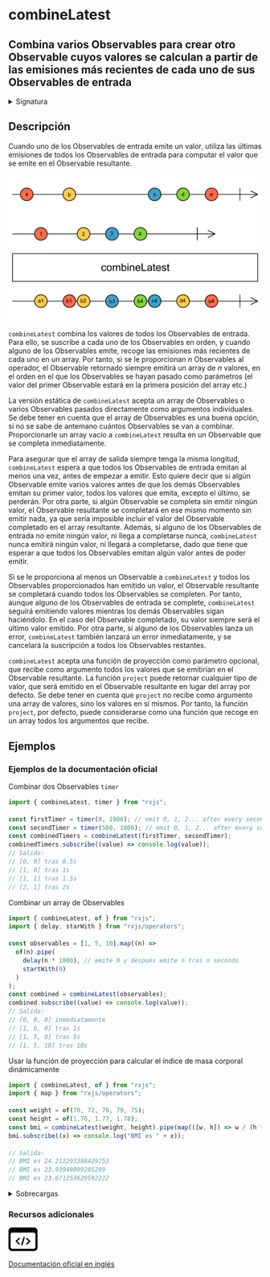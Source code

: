 # combineLatest

## Combina varios Observables para crear otro Observable cuyos valores se calculan a partir de las emisiones más recientes de cada uno de sus Observables de entrada

<details>

<summary>Signatura</summary>

#### Firma

`combineLatest<O extends ObservableInput<any>, R>(...observables: (SchedulerLike | O | ((...values: ObservedValueOf<O>[]) => R))[]): Observable<R>`

#### Parámetros

#### Retorna

`Observable<R>`: Un Observable de valores proyectados a partir de las emisiones más recientes de cada Observable de entrada, o un array de los de las emisiones más recientes de cada Observable de entrada.

</details>

## Descripción

Cuando uno de los Observables de entrada emite un valor, utiliza las últimas emisiones de todos los Observables de entrada para computar el valor que se emite en el Observable resultante.

![Diagrama de canicas del operador combineLatest](assets/images/marble-diagrams/join-creation/combineLatest.png)

`combineLatest` combina los valores de todos los Observables de entrada. Para ello, se suscribe a cada uno de los Observables en orden, y cuando alguno de los Observables emite, recoge las emisiones más recientes de cada uno en un array. Por tanto, si se le proporcionan _n_ Observables al operador, el Observable retornado siempre emitirá un array de _n_ valores, en el orden en el que los Observables se hayan pasado como parámetros (el valor del primer Observable estará en la primera posición del array etc.)

La versión estática de `combineLatest` acepta un array de Observables o varios Observables pasados directamente como argumentos individuales. Se debe tener en cuenta que el array de Observables es una buena opción, si no se sabe de antemano cuántos Observables se van a combinar. Proporcionarle un array vacío a `combineLatest` resulta en un Observable que se completa inmediatamente.

Para asegurar que el array de salida siempre tenga la misma longitud, `combineLatest` espera a que todos los Observables de entrada emitan al menos una vez, antes de empezar a emitir. Esto quiere decir que si algún Observable emite varios valores antes de que los demás Observables emitan su primer valor, todos los valores que emita, excepto el último, se perderán. Por otra parte, si algún Observable se completa sin emitir ningún valor, el Observable resultante se completará en ese mismo momento sin emitir nada, ya que sería imposible incluir el valor del Observable completado en el array resultante. Además, si alguno de los Observables de entrada no emite ningún valor, ni llega a completarse nunca, `combineLatest` nunca emitirá ningún valor, ni llegará a completarse, dado que tiene que esperar a que todos los Observables emitan algún valor antes de poder emitir.

Si se le proporciona al menos un Observable a `combineLatest` y todos los Observables proporcionados han emitido un valor, el Observable resultante se completará cuando todos los Observables se completen. Por tanto, aunque alguno de los Observables de entrada se complete, `combineLatest` seguirá emitiendo valores mientras los demás Observables sigan haciéndolo. En el caso del Observable completado, su valor siempre será el último valor emitido. Por otra parte, si alguno de los Observables lanza un error, `combineLatest` también lanzará un error inmediatamente, y se cancelará la suscripción a todos los Observables restantes.

`combineLatest` acepta una función de proyección como parámetro opcional, que recibe como argumento todos los valores que se emitirían en el Observable resultante. La función `project` puede retornar cualquier tipo de valor, que será emitido en el Observable resultante en lugar del array por defecto. Se debe tener en cuenta que `project` no recibe como argumento una array de valores, sino los valores en sí mismos. Por tanto, la función `project`, por defecto, puede considerarse como una función que recoge en un array todos los argumentos que recibe.

## Ejemplos

### Ejemplos de la documentación oficial

Combinar dos Observables `timer`

```javascript
import { combineLatest, timer } from "rxjs";

const firstTimer = timer(0, 1000); // emit 0, 1, 2... after every second, starting from now
const secondTimer = timer(500, 1000); // emit 0, 1, 2... after every second, starting 0,5s from now
const combinedTimers = combineLatest(firstTimer, secondTimer);
combinedTimers.subscribe((value) => console.log(value));
// Salida:
// [0, 0] tras 0.5s
// [1, 0] tras 1s
// [1, 1] tras 1.5s
// [2, 1] tras 2s
```

Combinar un array de Observables

```javascript
import { combineLatest, of } from "rxjs";
import { delay, starWith } from "rxjs/operators";

const observables = [1, 5, 10].map((n) =>
  of(n).pipe(
    delay(n * 1000), // emite 0 y después emite n tras n seconds
    startWith(0)
  )
);
const combined = combineLatest(observables);
combined.subscribe((value) => console.log(value));
// Salida:
// [0, 0, 0] inmediatamente
// [1, 0, 0] tras 1s
// [1, 5, 0] tras 5s
// [1, 5, 10] tras 10s
```

Usar la función de proyección para calcular el índice de masa corporal dinámicamente

```javascript
import { combineLatest, of } from "rxjs";
import { map } from "rxjs/operators";

const weight = of(70, 72, 76, 79, 75);
const height = of(1.76, 1.77, 1.78);
const bmi = combineLatest(weight, height).pipe(map(([w, h]) => w / (h * h)));
bmi.subscribe((x) => console.log("BMI es " + x));

// Salida:
// BMI es 24.212293388429753
// BMI es 23.93948099205209
// BMI es 23.671253629592222
```

<details>

<summary>Sobrecargas</summary>

#### Firma

`combineLatest(sources: [O1], resultSelector: (v1: ObservedValueOf<O1>) => R, scheduler?: SchedulerLike): Observable<R>`

#### Parámetros

#### Retorna

`Observable<R>`

#### Firma

`combineLatest(sources: [O1, O2], resultSelector: (v1: ObservedValueOf<O1>, v2: ObservedValueOf<O2>) => R, scheduler?: SchedulerLike): Observable<R>`

#### Parámetros

#### Retorna

`Observable<R>`

#### Firma

`combineLatest(sources: [O1, O2, O3], resultSelector: (v1: ObservedValueOf<O1>, v2: ObservedValueOf<O2>, v3: ObservedValueOf<O3>) => R, scheduler?: SchedulerLike): Observable<R>`

#### Parámetros

#### Retorna

`Observable<R>`

#### Firma

`combineLatest(sources: [O1, O2, O3, O4], resultSelector: (v1: ObservedValueOf<O1>, v2: ObservedValueOf<O2>, v3: ObservedValueOf<O3>, v4: ObservedValueOf<O4>) => R, scheduler?: SchedulerLike): Observable<R>`

#### Parámetros

#### Retorna

`Observable<R>`

#### Firma

`combineLatest(sources: [O1, O2, O3, O4, O5], resultSelector: (v1: ObservedValueOf<O1>, v2: ObservedValueOf<O2>, v3: ObservedValueOf<O3>, v4: ObservedValueOf<O4>, v5: ObservedValueOf<O5>) => R, scheduler?: SchedulerLike): Observable<R>`

#### Parámetros

#### Retorna

`Observable<R>`

#### Firma

`combineLatest(sources: [O1, O2, O3, O4, O5, O6], resultSelector: (v1: ObservedValueOf<O1>, v2: ObservedValueOf<O2>, v3: ObservedValueOf<O3>, v4: ObservedValueOf<O4>, v5: ObservedValueOf<O5>, v6: ObservedValueOf<O6>) => R, scheduler?: SchedulerLike): Observable<R>`

#### Parámetros

#### Retorna

`Observable<R>`

#### Firma

`combineLatest(sources: O[], resultSelector: (...args: ObservedValueOf<O>[]) => R, scheduler?: SchedulerLike): Observable<R>`

#### Parámetros

#### Retorna

`Observable<R>`

#### Firma

`combineLatest(v1: O1, resultSelector: (v1: ObservedValueOf<O1>) => R, scheduler?: SchedulerLike): Observable<R>`

#### Parámetros

#### Retorna

`Observable<R>`

#### Firma

combineLatest(v1: O1, v2: O2, resultSelector: (v1: ObservedValueOf, v2: ObservedValueOf) => R, scheduler?: `SchedulerLike): Observable<R>`

#### Parámetros

#### Retorna

`Observable<R>`

#### Firma

`combineLatest(v1: O1, v2: O2, v3: O3, resultSelector: (v1: ObservedValueOf<O1>, v2: ObservedValueOf<O2>, v3: ObservedValueOf<O3>) => R, scheduler?: SchedulerLike): Observable<R>`

#### Parámetros

#### Retorna

`Observable<R>`

#### Firma

`combineLatest(v1: O1, v2: O2, v3: O3, v4: O4, resultSelector: (v1: ObservedValueOf<O1>, v2: ObservedValueOf<O2>, v3: ObservedValueOf<O3>, v4: ObservedValueOf<O4>) => R, scheduler?: SchedulerLike): Observable<R>`

#### Parámetros

#### Retorna

`Observable<R>`

#### Firma

`combineLatest(v1: O1, v2: O2, v3: O3, v4: O4, v5: O5, resultSelector: (v1: ObservedValueOf<O1>, v2: ObservedValueOf<O2>, v3: ObservedValueOf<O3>, v4: ObservedValueOf<O4>, v5: ObservedValueOf<O5>) => R, scheduler?: SchedulerLike): Observable<R>`

#### Parámetros

#### Retorna

`Observable<R>`

#### Firma

`combineLatest(v1: O1, v2: O2, v3: O3, v4: O4, v5: O5, v6: O6, resultSelector: (v1: ObservedValueOf<O1>, v2: ObservedValueOf<O2>, v3: ObservedValueOf<O3>, v4: ObservedValueOf<O4>, v5: ObservedValueOf<O5>, v6: ObservedValueOf<O6>) => R, scheduler?: SchedulerLike): Observable<R>`

#### Parámetros

#### Retorna

`Observable<R>`

#### Firma

`combineLatest(sources: [O1], scheduler: SchedulerLike): Observable<[ObservedValueOf<O1>]>`

#### Parámetros

#### Retorna

`Observable<[ObservedValueOf<O1>]>`

#### Firma

`combineLatest(sources: [O1, O2], scheduler: SchedulerLike): Observable<[ObservedValueOf<O1>, ObservedValueOf<O2>]>`

#### Parámetros

#### Retorna

`Observable<[ObservedValueOf<O1>, ObservedValueOf<O2>]>`

#### Firma

`combineLatest(sources: [O1, O2, O3], scheduler: SchedulerLike): Observable<[ObservedValueOf<O1>, ObservedValueOf<O2>, ObservedValueOf<O3>]>`

#### Parámetros

#### Retorna

`Observable<[ObservedValueOf<O1>, ObservedValueOf<O2>, ObservedValueOf<O3>]>`

#### Firma

`combineLatest(sources: [O1, O2, O3, O4], scheduler: SchedulerLike): Observable<[ObservedValueOf<O1>, ObservedValueOf<O2>, ObservedValueOf<O3>, ObservedValueOf<O4>]>`

#### Parámetros

#### Retorna

`Observable<[ObservedValueOf<O1>, ObservedValueOf<O2>, ObservedValueOf<O3>, ObservedValueOf<O4>]>`

#### Firma

`combineLatest(sources: [O1, O2, O3, O4, O5], scheduler: SchedulerLike): Observable<[ObservedValueOf<O1>, ObservedValueOf<O2>, ObservedValueOf<O3>, ObservedValueOf<O4>, ObservedValueOf<O5>]>`

#### Parámetros

#### Retorna

`Observable<[ObservedValueOf<O1>, ObservedValueOf<O2>, ObservedValueOf<O3>, ObservedValueOf<O4>, ObservedValueOf<O5>]>`

#### Firma

`combineLatest(sources: [O1, O2, O3, O4, O5, O6], scheduler: SchedulerLike): Observable<[ObservedValueOf<O1>, ObservedValueOf<O2>, ObservedValueOf<O3>, ObservedValueOf<O4>, ObservedValueOf<O5>, ObservedValueOf<O6>]>`

#### Parámetros

#### Retorna

`Observable<[ObservedValueOf<O1>, ObservedValueOf<O2>, ObservedValueOf<O3>, ObservedValueOf<O4>, ObservedValueOf<O5>, ObservedValueOf<O6>]>`

#### Firma

`combineLatest(sources: O[], scheduler: SchedulerLike): Observable<ObservedValueOf<O>[]>`

#### Parámetros

#### Retorna

`Observable<ObservedValueOf<O>[]>`

#### Firma

`combineLatest(sources: [O1]): Observable<[ObservedValueOf<O1>]>`

#### Parámetros

#### Retorna

`combineLatest(sources: [O1, O2]): Observable<[ObservedValueOf<O1>, ObservedValueOf<O2>]>`

#### Firma

#### Parámetros

#### Retorna

`combineLatest(sources: [O1, O2, O3]): Observable<[ObservedValueOf<O1>, ObservedValueOf<O2>, ObservedValueOf<O3>]>`

#### Firma

#### Parámetros

#### Retorna

`combineLatest(sources: [O1, O2, O3, O4]): Observable<[ObservedValueOf<O1>, ObservedValueOf<O2>, ObservedValueOf<O3>, ObservedValueOf<O4>]>`

#### Firma

#### Parámetros

#### Retorna

\`combineLatest(sources: \[O1, O2, O3, O4, O5]): Observable<\[ObservedValueOf, ObservedValueOf, ObservedValueOf, ObservedValueOf,

#### FirmaObservedValueOf]>\`

#### Parámetros

#### Retorna

\`combineLatest(sources: \[O1, O2, O3, O4, O5, O6]): Observable<\[ObservedValueOf, ObservedValueOf, ObservedValueOf, ObservedValueOf,

#### FirmaObservedValueOf, ObservedValueOf]>\`

#### Parámetros

#### Retorna

`combineLatest(sources: O[]): Observable<ObservedValueOf<O>[]>`

#### Firma

#### Parámetros

#### Retorna

`combineLatest(v1: O1, scheduler?: SchedulerLike): Observable<[ObservedValueOf<O1>]>`

#### Firma

#### Parámetros

#### Retorna

`Observable<[ObservedValueOf<O1>]>`

#### Firma

`combineLatest(v1: O1, v2: O2, scheduler?: SchedulerLike): Observable<[ObservedValueOf<O1>, ObservedValueOf<O2>]>`

#### Parámetros

#### Retorna

`Observable<[ObservedValueOf<O1>, ObservedValueOf<O2>]>`

#### Firma

`combineLatest(v1: O1, v2: O2, v3: O3, scheduler?: SchedulerLike): Observable<[ObservedValueOf<O1>, ObservedValueOf<O2>, ObservedValueOf<O3>]>`

#### Parámetros

#### Retorna

`Observable<[ObservedValueOf<O1>, ObservedValueOf<O2>, ObservedValueOf<O3>]>`

#### Firma

`combineLatest(v1: O1, v2: O2, v3: O3, v4: O4, scheduler?: SchedulerLike): Observable<[ObservedValueOf<O1>, ObservedValueOf<O2>, ObservedValueOf<O3>, ObservedValueOf<O4>]>`

#### Parámetros

#### Retorna

`Observable<[ObservedValueOf<O1>, ObservedValueOf<O2>, ObservedValueOf<O3>, ObservedValueOf<O4>]>`

#### Firma

`combineLatest(v1: O1, v2: O2, v3: O3, v4: O4, v5: O5, scheduler?: SchedulerLike): Observable<[ObservedValueOf<O1>, ObservedValueOf<O2>, ObservedValueOf<O3>, ObservedValueOf<O4>, ObservedValueOf<O5>]>`

#### Parámetros

#### Retorna

`Observable<[ObservedValueOf<O1>, ObservedValueOf<O2>, ObservedValueOf<O3>, ObservedValueOf<O4>, ObservedValueOf<O5>]>`

#### Firma

`combineLatest(v1: O1, v2: O2, v3: O3, v4: O4, v5: O5, v6: O6, scheduler?: SchedulerLike): Observable<[ObservedValueOf<O1>, ObservedValueOf<O2>, ObservedValueOf<O3>, ObservedValueOf<O4>, ObservedValueOf<O5>, ObservedValueOf<O6>]>`

#### Parámetros

#### Retorna

`Observable<[ObservedValueOf<O1>, ObservedValueOf<O2>, ObservedValueOf<O3>, ObservedValueOf<O4>, ObservedValueOf<O5>, ObservedValueOf<O6>]>`

#### Firma

`combineLatest(...observables: O[]): Observable<any[]>`

#### Parámetros

#### Retorna

`Observable<any[]>`

#### Firma

`combineLatest(...observables: any[]): Observable<R>`

#### Parámetros

#### Retorna

`Observable<R>`

#### Firma

`combineLatest(array: O[], resultSelector: (...values: ObservedValueOf<O>[]) => R, scheduler?: SchedulerLike): Observable<R>`

#### Parámetros

Tipo: `(...values: ObservedValueOf[]) => R`.

#### Retorna

`Observable<R>`

#### Firma

`combineLatest(...observables: (SchedulerLike | O)[]): Observable<any[]>`

#### Parámetros

#### Retorna

`Observable<any[]>`

#### Firma

`combineLatest(...observables: (SchedulerLike | O | ((...values: ObservedValueOf<O>[]) => R))[]): Observable<R>`

#### Parámetros

#### Retorna

`Observable<R>`

#### Firma

`combineLatest(...observables: any[]): Observable<R>`

#### Parámetros

#### Retorna

`Observable<R>`

</details>

### Recursos adicionales

[![Source code](assets/icons/source-code.png)](https://github.com/ReactiveX/rxjs/blob/master/src/internal/operators/combineLatest.ts)

[Documentación oficial en inglés](https://rxjs.dev/api/index/function/combineLatest)
